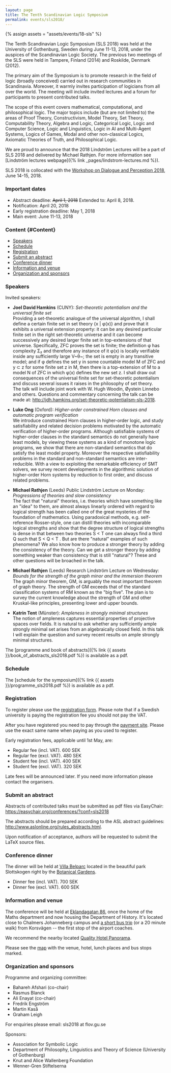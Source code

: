 ```yaml
---
layout: page
title: The Tenth Scandinavian Logic Symposium
permalink: events/sls2018/
---
```

{% assign assets = "assets/events/18-sls" %}

The Tenth Scandinavian Logic Symposium (SLS 2018) was held at the University of Gothenburg, Sweden during June 11-13, 2018, under the auspices of the Scandinavian Logic Society. The previous two meetings of the SLS were held in Tampere, Finland (2014) and Roskilde, Denmark (2012).

The primary aim of the Symposium is to promote research in the field of logic (broadly conceived) carried out in research communities in Scandinavia. Moreover, it warmly invites participation of logicians from all over the world. The meeting will include invited lectures and a forum for participants to present contributed talks.

The scope of this event covers mathematical, computational, and philosophical logic. The major topics include (but are not limited to) the areas of Proof Theory, Constructivism, Model Theory, Set Theory, Computability Theory, Algebra and Logic, Categorical Logic, Logic and Computer Science, Logic and Linguistics, Logic in AI and Multi-Agent Systems, Logics of Games, Modal and other non-classical Logics, Axiomatic Theories of Truth, and Philosophical Logic.

We are proud to announce that the 2018 Lindström Lectures will be a part of SLS 2018 and delivered by Michael Rathjen. For more information see [Lindström lectures webpage]({% link _pages/lindstrom-lectures.md %}).

SLS 2018 is collocated with the [Workshop on Dialogue and Perception 2018](https://gu-clasp.github.io/events/conferences/dialogue-and-percetion-workshop/), June 14-15, 2018.

### Important dates

-   Abstract deadline: ~~April 1, 2018~~ Extended to: April 8, 2018.
-   Notification: April 20, 2018
-   Early registration deadline: May 1, 2018
-   Main event: June 11-13, 2018

### Content {#Content}

-   [Speakers](#speakers)
-   [Schedule](#schedule)
-   [Registration](#registration)
-   [Submit an abstract](#submit-an-abstract)
-   [Conference dinner](#conference-dinner)
-   [Information and venue](#information-and-venue)
-   [Organization and sponsors](#organization-and-sponsors)

### Speakers

Invited speakers:

-   **Joel David Hamkins** (CUNY): *Set-theoretic potentialism and the
    universal finite set*\
    Providing a set-theoretic analogue of the universal algorithm, I
    shall define a certain finite set in set theory {x \| φ(x)} and
    prove that it exhibits a universal extension property: it can be any
    desired particular finite set in the right set-theoretic universe
    and it can become successively any desired larger finite set in
    top-extensions of that universe. Specifically, ZFC proves the set is
    finite; the definition φ has complexity Σ₂ and therefore any
    instance of it φ(x) is locally verifiable inside any sufficiently
    large V~θ~; the set is empty in any transitive model; and if φ
    defines the set y in some countable model M of ZFC and y ⊂ z for
    some finite set z in M, then there is a top-extension of M to a
    model N of ZFC in which φ(x) defines the new set z. I shall draw out
    consequences of the universal finite set for set-theoretic
    potentialism and discuss several issues it raises in the philosophy
    of set theory.\
    The talk will include joint work with W. Hugh Woodin, Øystein
    Linnebo and others. Questions and commentary concerning the talk can
    be made at: <http://jdh.hamkins.org/set-theoretic-potentialism-sls-2018>.

-   **Luke Ong** (Oxford): *Higher-order constrained Horn clauses and
    automatic program verification*\
    We introduce constrained Horn clauses in higher-order logic, and
    study satisfiability and related decision problems motivated by the
    automatic verification of higher-order programs. Although
    satisfiable systems of higher-order clauses in the standard
    semantics do not generally have least models, by viewing these
    systems as a kind of monotone logic programs, we show that there are
    non-standard semantics that do satisfy the least model property.
    Moreover the respective satisfiability problems in the standard and
    non-standard semantics are inter-reducible. With a view to
    exploiting the remarkable efficiency of SMT solvers, we survey
    recent developments in the algorithmic solution of higher-order Horn
    systems by reduction to first order, and discuss related problems.

-   **Michael Rathjen** (Leeds) Public Lindström Lecture on Monday:
    *Progressions of theories and slow consistency*\
    The fact that "natural" theories, i.e. theories which have something
    like an "idea" to them, are almost always linearly ordered with
    regard to logical strength has been called one of the great
    mysteries of the foundation of mathematics. Using paradoxical
    methods, e.g. self-reference Rosser-style, one can distill theories
    with incomparable logical strengths and show that the degree
    structure of logical strengths is dense in that between two theories
    S \< T one can always find a third Q such that S \< Q \< T . But are
    there "natural" examples of such phenomena? We also know how to
    produce a stronger theory by adding the consistency of the theory.
    Can we get a stronger theory by adding something weaker than
    consistency that is still "natural"? These and other questions will
    be broached in the talk.

-   **Michael Rathjen** (Leeds) Research Lindström Lecture on Wednesday:
    *Bounds for the strength of the graph minor and the immersion
    theorem*\
    The graph minor theorem, GM, is arguably the most important theorem
    of graph theory. The strength of GM exceeds that of the standard
    classification systems of RM known as the "big five". The plan is to
    survey the current knowledge about the strength of GM and other
    Kruskal-like principles, presenting lower and upper bounds.

-   **Katrin Tent** (Münster): *Ampleness in strongly minimal
    structures*\
    The notion of ampleness captures essential properties of projective
    spaces over fields. It is natural to ask whether any sufficiently
    ample strongly minimal set arises from an algebraically closed
    field. In this talk I will explain the question and survey recent
    results on ample strongly minimal structures.

The [programme and book of abstracts]({% link {{ assets }}/book_of_abstracts_sls2018.pdf %})
is available as a pdf.

### Schedule

The [schedule for the symposium]({% link {{ assets }}/programme_sls2018.pdf %})
is available as a pdf.

### Registration

To register please use the [registration
form](https://goo.gl/forms/EWuYIeJmK8cADn9v1). Please note that if a
Swedish university is paying the registration fee you should not pay the
VAT.

After you have registered you need to pay through the [payment
site](https://pengu.it.gu.se/PayEN/StoreItem/8). Please use the exact
same name when paying as you used to register.

Early registration fees, applicable until 1st May, are:

-   Regular fee (incl. VAT). 600 SEK
-   Regular fee (excl. VAT). 480 SEK
-   Student fee (incl. VAT). 400 SEK
-   Student fee (excl. VAT). 320 SEK

Late fees will be announced later. If you need more information please
contact the organisers.

### Submit an abstract

Abstracts of contributed talks must be submitted as pdf files via
EasyChair: <https://easychair.org/conferences/?conf=sls2018>

The abstracts should be prepared according to the ASL abstract
guidelines: <http://www.aslonline.org/rules_abstracts.html>.

Upon notification of acceptance, authors will be requested to submit the
LaTeX source files.

### Conference dinner

The dinner will be held at [Villa Belparc](http://www.villabelparc.se/)
located in the beautiful park Slottskogen right by the [Botanical
Gardens](http://www.botaniska.se/en).

-   Dinner fee (incl. VAT). 700 SEK
-   Dinner fee (excl. VAT). 600 SEK

### Information and venue

The conference will be held at [Eklandagatan
86](https://goo.gl/maps/BXCrDHBSoar), once the home of the Maths
department and now housing the Department of History. It's located close
to Chalmers Johanneberg campus and [a short bus
trip](https://goo.gl/maps/TAS8kQvWosy) (or a 20 minute walk) from
Korsvägen -- the first stop of the airport coaches.

We recommend the nearby located [Quality Hotel
Panorama](https://www.nordicchoicehotels.com/hotels/sweden/gothenburg/quality-hotel-panorama).

Please see the
[map](https://drive.google.com/open?id=1VU-blhFh5ZXga4KMr-xH-ImdGyh1mSiK&usp=sharing)
with the venue, hotel, lunch places and bus stops marked.

### Organization and sponsors

Programme and organizing committee:

-   Bahareh Afshari (co-chair)
-   Rasmus Blanck
-   Ali Enayat (co-chair)
-   Fredrik Engström
-   Martin Kaså
-   Graham Leigh

For enquiries please email: sls2018 at flov.gu.se

Sponsors:

-   Association for Symbolic Logic
-   Department of Philosophy, Linguistics and Theory of Science (University of Gothenburg)
-   Knut and Alice Wallenberg Foundation
-   Wenner-Gren Stiftelserna
